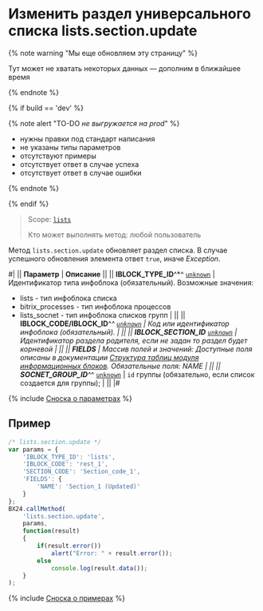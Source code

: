 # Изменить раздел универсального списка lists.section.update

{% note warning "Мы еще обновляем эту страницу" %}

Тут может не хватать некоторых данных — дополним в ближайшее время

{% endnote %}

{% if build == 'dev' %}

{% note alert "TO-DO _не выгружается на prod_" %}

- нужны правки под стандарт написания
- не указаны типы параметров
- отсутствуют примеры
- отсутствует ответ в случае успеха
- отсутствует ответ в случае ошибки

{% endnote %}

{% endif %}

> Scope: [`lists`](../../scopes/permissions.md)
>
> Кто может выполнять метод: любой пользователь

Метод `lists.section.update` обновляет раздел списка. В случае успешного обновления элемента ответ `true`, иначе *Exception*.

#|
|| **Параметр** | **Описание** ||
|| **IBLOCK_TYPE_ID**^*^
[`unknown`](../../data-types.md) | Идентификатор типа инфоблока (обязательный). Возможные значения: 
- lists - тип инфоблока списка 
- bitrix_processes - тип инфоблока процессов 
- lists_socnet - тип инфоблока списков групп | ||
|| **IBLOCK_CODE/IBLOCK_ID**^*^
[`unknown`](../../data-types.md) | Код или идентификатор инфоблока (обязательный). | ||
|| **IBLOCK_SECTION_ID**
[`unknown`](../../data-types.md) | Идентификатор раздела родителя, если не задан то раздел будет корневой | ||
|| **FIELDS** | Массив полей и значений: Доступные поля описаны в документации [Структура таблиц модуля информационных блоков](https://dev.1c-bitrix.ru/api_help/iblock/fields.php#fsection). Обязательные поля: NAME | ||
|| **SOCNET_GROUP_ID**^*^
[`unknown`](../../data-types.md) | `id` группы (обязательно, если список создается для группы); | ||
|#

{% include [Сноска о параметрах](../../../_includes/required.md) %}

## Пример

```js
/* lists.section.update */
var params = {
    'IBLOCK_TYPE_ID': 'lists',
    'IBLOCK_CODE': 'rest_1',
    'SECTION_CODE': 'Section_code_1',
    'FIELDS': {
        'NAME': 'Section_1 (Updated)'
    }
};
BX24.callMethod(
    'lists.section.update',
    params,
    function(result)
    {
        if(result.error())
            alert("Error: " + result.error());
        else
            console.log(result.data());
    }
);
```

{% include [Сноска о примерах](../../../_includes/examples.md) %}